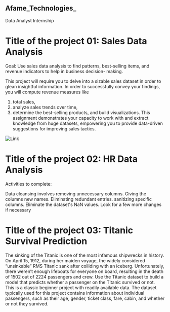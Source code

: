 ## Afame_Technologies_
Data Analyst Internship
# Title of the project 01: Sales Data Analysis
Goal:
  Use sales data analysis to find patterns, best-selling items, and revenue indicators to help in business decision-
making.

This project will require you to delve into a sizable sales dataset in order to glean insightful information. In order
to successfully convey your findings, you will compute revenue measures like
1. total sales,
2. analyze sales trends over time,
3. determine the best-selling products, and build visualizations.
This assignment demonstrates your capacity to work with and extract knowledge from huge datasets,
empowering you to provide data-driven suggestions for improving sales tactics.

![Link](https://public.tableau.com/shared/35TZYMF6F?:display_count=n&:origin=viz_share_link)
# Title of the project 02: HR Data Analysis

Activities to complete:

Data cleansing involves removing unnecessary columns.
Giving the columns new names.
Eliminating redundant entries.
sanitizing specific columns.
Eliminate the dataset's NaN values.
Look for a few more changes if necessary

# Title of the project 03: Titanic Survival Prediction
The sinking of the Titanic is one of the most infamous shipwrecks in history.
On April 15, 1912, during her maiden voyage, the widely considered “unsinkable” RMS Titanic sank
after colliding with an iceberg. Unfortunately, there weren’t enough lifeboats for everyone on board,
resulting in the death of 1502 out of 2224 passengers and crew.
Use the Titanic dataset to build a model that predicts whether a passenger on the Titanic survived or
not. This is a classic beginner project with readily available data.
The dataset typically used for this project contains information about individual passengers, such as
their age, gender, ticket class, fare, cabin, and whether or not they survived.


